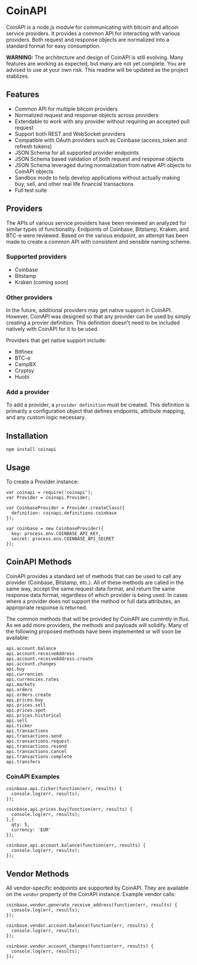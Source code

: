 # CoinAPI

CoinAPI is a node.js module for communicating with bitcoin and altcoin service providers. It provides a common API for interacting with various providers. Both request and response objects are normalized into a standard format for easy consumption.

**WARNING:** The architecture and design of CoinAPI is still evolving. Many features are working as expected, but many are not yet complete. You are advised to use at your own risk. This readme will be updated as the project stablizes.

## Features

- Common API for multiple bitcoin providers
- Normalized request and response objects across providers
- Extendable to work with any provider without requiring an accepted pull request
- Support both REST and WebSocket providers
- Compatible with OAuth providers such as Coinbase (access_token and refresh tokens)
- JSON Schema for all supported provider endpoints
- JSON Schema based validation of both request and response objects
- JSON Schema leveraged during normalization from native API objects to CoinAPI objects
- Sandbox mode to help develop applications without actually making buy, sell, and other real life financial transactions
- Full test suite

## Providers

The APIs of various service providers have been reviewed an analyzed for similar types of functionality. Endpoints of Coinbase, Bitstamp, Kraken, and BTC-e were reviewed. Based on the various endpoint, an attempt has been made to create a common API with consistent and sensible naming scheme.

### Supported providers

- Coinbase
- Bitstamp
- Kraken (coming soon)

### Other providers

In the future, additional providers may get native support in CoinAPI. However, CoinAPI was designed so that any provider can be used by simply creating a provier definition. This definition doesn't need to be included natively with CoinAPI for it to be used.

Providers that get native support include:

- Bitfinex
- BTC-e
- CampBX
- Cryptsy
- Huobi

### Add a provider

To add a provider, a `provider definition` must be created. This definition is primarily a configuration object that defines endpoints, attribute mapping, and any custom logic necessary.

## Installation

```
npm install coinapi
```

## Usage

To create a Provider instance:

```
var coinapi = require('coinapi');
var Provider = coinapi.Provider;

var CoinbaseProvider = Provider.createClass({
  definition: coinapi.definitions.coinbase
});

var coinbase = new CoinbaseProvider({
  key: process.env.COINBASE_API_KEY,
  secret: process.env.COINBASE_API_SECRET
});
```

## CoinAPI Methods

CoinAPI provides a standard set of methods that can be used to call any provider (Coinbase, Bitstamp, etc.). All of these methods are called in the same way, accept the same request data format, and return the same response data format, regardless of which provider is being used. In cases where a provider does not support the method or full data attributes, an appropriate response is returned.

The common methods that will be provided by CoinAPI are currently in flux. As we add more providers, the methods and payloads will solidify. Many of the following proposed methods have been implemented or will soon be available:

```
api.account.balance
api.account.receiveAddress
api.account.receiveAddress.create
api.account.changes
api.buy
api.currencies
api.currencies.rates
api.markets
api.orders
api.orders.create
api.prices.buy
api.prices.sell
api.prices.spot
api.prices.historical
api.sell
api.ticker
api.transactions
api.transactions.send
api.transactions.request
api.transactions.resend
api.transactions.cancel
api.transactions.complete
api.transfers
```

### CoinAPI Examples

```
coinbase.api.ticker(function(err, results) {
  console.log(err, results);
});

coinbase.api.prices.buy(function(err, results) {
  console.log(err, results);
},{
  qty: 5,
  currency: 'EUR'
});

coinbase.api.account.balance(function(err, results) {
  console.log(err, results);
});
```

## Vendor Methods

All vendor-specific endpoints are supported by CoinAPI. They are available on the `vendor` property of the CoinAPI instance. Example vendor calls:

```
coinbase.vendor.generate_receive_address(function(err, results) {
  console.log(err, results);
});

coinbase.vendor.account.balance(function(err, results) {
  console.log(err, results);
});

coinbase.vendor.account_changes(function(err, results) {
  console.log(err, results);
});
```


